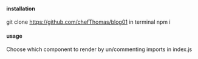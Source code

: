 
#### installation
git clone https://github.com/chefThomas/blog01 in terminal
npm i 

#### usage
Choose which component to render by un/commenting imports in index.js


